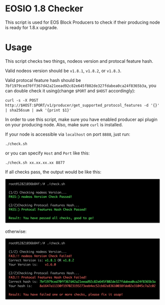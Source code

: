 # EOSIO 1.8 Checker

This script is used for EOS Block Producers to check if their producing node is ready for 1.8.x upgrade.

# Usage


This script checks two things, nodeos version and protocal feature hash.

Valid nodeos version should be `v1.8.1`, `v1.8.2`, or `v1.8.3`.

Valid protocal feature hash should be `7bf1979ced70ff367d42a21eead92c82e645f802de327fdabea0ca24f8365b3a`, you can double check it using(change `$PORT` and `$HOST` accordingly):

```
curl -s -X POST http://$HOST:$PORT/v1/producer/get_supported_protocol_features -d '{}' | sha256sum | awk '{print $1}'
```

In order to use this script, make sure you have enabled producer api plugin on your producing node. Also, make sure `curl` is installed.

If your node is accessible via `localhost` on port `8888`, just run:

```
./check.sh
```

or you can specify `Host` and `Port` like this:

```
./check.sh xx.xx.xx.xx 8877
```

If all checks pass, the output would be like this:

  <img src="./Success.png">

otherwise:

  <img src="./Fail.png">

